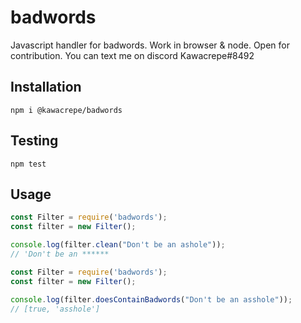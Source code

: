 # badwords
Javascript handler for badwords. Work in browser & node.
Open for contribution. You can text me on discord Kawacrepe#8492

## Installation

``` npm i @kawacrepe/badwords ```

## Testing

``` npm test ```

## Usage

```javascript
const Filter = require('badwords');
const filter = new Filter();

console.log(filter.clean("Don't be an ashole"));
// 'Don't be an ******
```

```javascript
const Filter = require('badwords');
const filter = new Filter();

console.log(filter.doesContainBadwords("Don't be an asshole"));
// [true, 'asshole']
```



